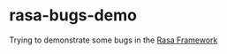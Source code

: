 # rasa-bugs-demo
Trying to demonstrate some bugs in the [Rasa Framework](https://github.com/RasaHQ/rasa)
